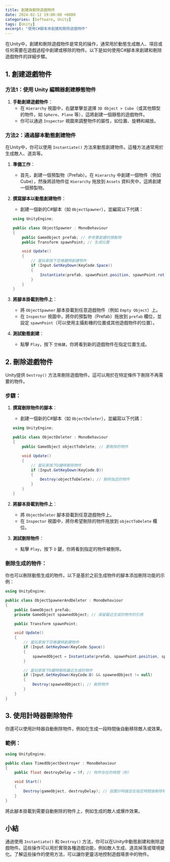 ```yaml
---
title: 創建與刪除遊戲物件
date: 2024-02-12 19:00:00 +0800
categories: [Software, Unity]
tags: [Unity] 
excerpt: "使用C#腳本來創建和刪除遊戲物件"
---
```


在Unity中，創建和刪除遊戲物件是常見的操作，通常用於動態生成敵人、項目或任何需要在遊戲過程中創建或移除的物件。以下是如何使用C#腳本來創建和刪除遊戲物件的詳細步驟。

## **1. 創建遊戲物件**

### **方法1：使用 Unity 編輯器創建靜態物件**

1. **手動創建遊戲物件**：
   - 在 `Hierarchy` 視圖中，右鍵單擊並選擇 `3D Object > Cube`（或其他類型的物件，如 `Sphere`、`Plane` 等），這將創建一個靜態的遊戲物件。
   - 你可以通過 `Inspector` 視圖來調整物件的屬性，如位置、旋轉和縮放。

### **方法2：通過腳本動態創建物件**

在Unity中，你可以使用 `Instantiate()` 方法來動態創建物件。這種方法通常用於生成敵人、道具等。

1. **準備工作**：
   - 首先，創建一個預製物（Prefab）。在 `Hierarchy` 中創建一個物件（例如Cube），然後將該物件從 `Hierarchy` 拖放到 `Assets` 資料夾中，這將創建一個預製物。

2. **撰寫腳本以動態創建物件**：
   - 創建一個新的C#腳本（如 `ObjectSpawner`），並編寫以下代碼：

   ```csharp
   using UnityEngine;

   public class ObjectSpawner : MonoBehaviour
   {
       public GameObject prefab; // 參考要創建的預製物
       public Transform spawnPoint; // 生成位置

       void Update()
       {
           // 當玩家按下空格鍵時創建物件
           if (Input.GetKeyDown(KeyCode.Space))
           {
               Instantiate(prefab, spawnPoint.position, spawnPoint.rotation); // 創建物件
           }
       }
   }
   ```

3. **將腳本掛載到物件上**：
   - 將 `ObjectSpawner` 腳本掛載到任意遊戲物件（例如 `Empty Object`）上。
   - 在 `Inspector` 視圖中，將你的預製物（Prefab）拖放到 `prefab` 欄位，並設定 `spawnPoint`（可以使用主攝影機的位置或其他遊戲物件的位置）。

4. **測試動態創建**：
   - 點擊 `Play`，按下 `空格鍵`，你將看到新的遊戲物件在指定位置生成。

## **2. 刪除遊戲物件**

Unity提供 `Destroy()` 方法來刪除遊戲物件。這可以用於在特定條件下刪除不再需要的物件。

### **步驟**：

1. **撰寫刪除物件的腳本**：
   - 創建一個新的C#腳本（如 `ObjectDeleter`），並編寫以下代碼：

   ```csharp
   using UnityEngine;

   public class ObjectDeleter : MonoBehaviour
   {
       public GameObject objectToDelete; // 要刪除的物件

       void Update()
       {
           // 當玩家按下D鍵時刪除物件
           if (Input.GetKeyDown(KeyCode.D))
           {
               Destroy(objectToDelete); // 刪除指定的物件
           }
       }
   }
   ```

2. **將腳本掛載到物件上**：
   - 將 `ObjectDeleter` 腳本掛載到任意遊戲物件上。
   - 在 `Inspector` 視圖中，將你希望刪除的物件拖放到 `objectToDelete` 欄位。

3. **測試刪除物件**：
   - 點擊 `Play`，按下 `D` 鍵，你將看到指定的物件被刪除。

### **刪除生成的物件**：

你也可以刪除動態生成的物件。以下是基於之前生成物件的腳本添加刪除功能的示例：

```csharp
using UnityEngine;

public class ObjectSpawnerAndDeleter : MonoBehaviour
{
    public GameObject prefab;
    private GameObject spawnedObject; // 保留最近生成的物件的引用

    public Transform spawnPoint;

    void Update()
    {
        // 當玩家按下空格鍵時創建物件
        if (Input.GetKeyDown(KeyCode.Space))
        {
            spawnedObject = Instantiate(prefab, spawnPoint.position, spawnPoint.rotation); // 創建物件並保存引用
        }

        // 當玩家按下D鍵時刪除最近生成的物件
        if (Input.GetKeyDown(KeyCode.D) && spawnedObject != null)
        {
            Destroy(spawnedObject); // 刪除物件
        }
    }
}
```

## **3. 使用計時器刪除物件**

你還可以使用計時器自動刪除物件，例如在生成一段時間後自動移除敵人或效果。

### **範例**：

```csharp
using UnityEngine;

public class TimedObjectDestroyer : MonoBehaviour
{
    public float destroyDelay = 5f; // 物件存在的時間（秒）

    void Start()
    {
        Destroy(gameObject, destroyDelay); // 設置計時器並在指定時間後刪除物件
    }
}
```

將此腳本掛載到需要自動刪除的物件上，例如生成的敵人或爆炸效果。

## **小結**

通過使用 `Instantiate()` 和 `Destroy()` 方法，你可以在Unity中動態創建和刪除遊戲物件。這些操作可以用於實現各種遊戲功能，例如敵人生成、道具掉落或環境變化。了解這些操作的使用方法，可以讓你更靈活地控制遊戲場景中的物件。
